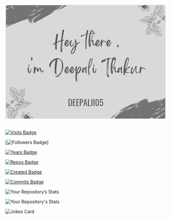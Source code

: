 [![Braydon's GitHub Banner](./assets/GitHubHeader.png)](https://deepalii05.dev)
<br><br>


[![Visits Badge](https://badges.pufler.dev/visits/deepalii05/deepalii05)](https:deepalii05.dev)

[![Followers Badge](https://img.shields.io/github/followers/deepalii05)]

[![Years Badge](https://badges.pufler.dev/years/deepalii05)](https://badges.deepalii05.dev)

[![Repos Badge](https://badges.pufler.dev/repos/deepalii05)](https://badges.deepalii05.dev)
<br>

[![Created Badge](https://badges.pufler.dev/created/puf17640/git-badges)](https://badges.deepalii05.dev)
<br>

[![Commits Badge](https://badges.pufler.dev/commits/monthly/deepalii05)](https://badges.pufler.dev)
<br>

![Your Repository’s Stats](https://github-readme-stats.vercel.app/api?username=deepalii05&show_icons=true)
<br>

![Your Repository's Stats](https://github-readme-stats.vercel.app/api/top-langs/?username=deepalii05&theme=blue-green)
<br>

![Jokes Card](https://readme-jokes.vercel.app/api)
<br>
